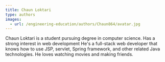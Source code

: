 ```yaml
---
title: Chaun Loktari
type: authors
images:
  - url: /engineering-education/authors/Chaun864/avatar.jpg 
---
```

Chaun Loktari is a student pursuing degree in computer science. Has a strong interest in web development He's a full-stack web developer that knows how to use JSP, servlet, Spring framework, and other related Java technologies. He loves watching movies and making friends.

